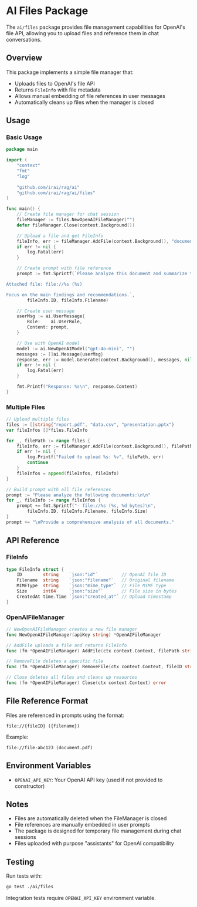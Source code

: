 # AI Files Package

The `ai/files` package provides file management capabilities for OpenAI's file API, allowing you to upload files and reference them in chat conversations.

## Overview

This package implements a simple file manager that:
- Uploads files to OpenAI's file API
- Returns `FileInfo` with file metadata
- Allows manual embedding of file references in user messages
- Automatically cleans up files when the manager is closed

## Usage

### Basic Usage

```go
package main

import (
    "context"
    "fmt"
    "log"
    
    "github.com/irai/rag/ai"
    "github.com/irai/rag/ai/files"
)

func main() {
    // Create file manager for chat session
    fileManager := files.NewOpenAIFileManager("")
    defer fileManager.Close(context.Background())

    // Upload a file and get FileInfo
    fileInfo, err := fileManager.AddFile(context.Background(), "document.pdf")
    if err != nil {
        log.Fatal(err)
    }

    // Create prompt with file reference
    prompt := fmt.Sprintf(`Please analyze this document and summarize the key points.

Attached file: file://%s (%s)

Focus on the main findings and recommendations.`,
        fileInfo.ID, fileInfo.Filename)

    // Create user message
    userMsg := ai.UserMessage{
        Role:    ai.UserRole,
        Content: prompt,
    }

    // Use with OpenAI model
    model := ai.NewOpenAIModel("gpt-4o-mini", "")
    messages := []ai.Message{userMsg}
    response, err := model.Generate(context.Background(), messages, nil)
    if err != nil {
        log.Fatal(err)
    }

    fmt.Printf("Response: %s\n", response.Content)
}
```

### Multiple Files

```go
// Upload multiple files
files := []string{"report.pdf", "data.csv", "presentation.pptx"}
var fileInfos []*files.FileInfo

for _, filePath := range files {
    fileInfo, err := fileManager.AddFile(context.Background(), filePath)
    if err != nil {
        log.Printf("Failed to upload %s: %v", filePath, err)
        continue
    }
    fileInfos = append(fileInfos, fileInfo)
}

// Build prompt with all file references
prompt := "Please analyze the following documents:\n\n"
for _, fileInfo := range fileInfos {
    prompt += fmt.Sprintf("- file://%s (%s, %d bytes)\n", 
        fileInfo.ID, fileInfo.Filename, fileInfo.Size)
}
prompt += "\nProvide a comprehensive analysis of all documents."
```

## API Reference

### FileInfo

```go
type FileInfo struct {
    ID        string    `json:"id"`         // OpenAI file ID
    Filename  string    `json:"filename"`   // Original filename
    MIMEType  string    `json:"mime_type"`  // File MIME type
    Size      int64     `json:"size"`       // File size in bytes
    CreatedAt time.Time `json:"created_at"` // Upload timestamp
}
```

### OpenAIFileManager

```go
// NewOpenAIFileManager creates a new file manager
func NewOpenAIFileManager(apiKey string) *OpenAIFileManager

// AddFile uploads a file and returns FileInfo
func (fm *OpenAIFileManager) AddFile(ctx context.Context, filePath string) (*FileInfo, error)

// RemoveFile deletes a specific file
func (fm *OpenAIFileManager) RemoveFile(ctx context.Context, fileID string) error

// Close deletes all files and cleans up resources
func (fm *OpenAIFileManager) Close(ctx context.Context) error
```

## File Reference Format

Files are referenced in prompts using the format:
```
file://{fileID} ({filename})
```

Example:
```
file://file-abc123 (document.pdf)
```

## Environment Variables

- `OPENAI_API_KEY`: Your OpenAI API key (used if not provided to constructor)

## Notes

- Files are automatically deleted when the FileManager is closed
- File references are manually embedded in user prompts
- The package is designed for temporary file management during chat sessions
- Files uploaded with purpose "assistants" for OpenAI compatibility

## Testing

Run tests with:
```bash
go test ./ai/files
```

Integration tests require `OPENAI_API_KEY` environment variable. 